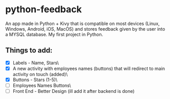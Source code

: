 # python-feedback
 An app made in Python + Kivy that is compatible on most devices (Linux, Windows, Android, iOS, MacOS) and stores feedback given by the user into a MYSQL database. My first project in Python.

 ## Things to add:
  - [x] Labels - Name, Stars\
  - [x] A new activity with employees names (buttons) that will redirect to main activity on touch (added)\
  - [x] Buttons - Stars (1-5)\
  - [ ] Employees Names Buttons\
  - [ ] Front End - Better Design (ill add it after backend is done)
